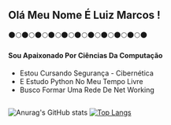 ## Olá Meu Nome É Luiz Marcos ! 
🌑🌕🌑🌕🌑🌕🌑🌕🌑🌕🌑🌕🌑🌕🌑🌕🌑🌕🌑🌕🌑
#### Sou Apaixonado Por Ciências Da Computação 
 * Estou Cursando Segurança - Cibernética 
 * E Estudo Python No Meu Tempo Livre
 * Busco Formar Uma Rede De Net Working
##
![Anurag's GitHub stats](https://github-readme-stats.vercel.app/api?username=LuizMarcos-PR&show_icons=true&theme=highcontrast)
[![Top Langs](https://github-readme-stats.vercel.app/api/top-langs/?username=LuizMarcos-PR&layout=compact)](https://github.com/anuraghazra/github-readme-stats)
##
